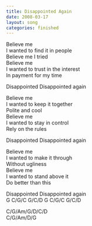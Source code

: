 ```yaml
---
title: Disappointed Again
date: 2008-03-17
layout: song
categories: finished
---
```

Believe me  
I wanted to find it in people  
Believe me I tried  
Believe me  
I wanted to trust in the interest  
In payment for my time

<div class="chorus">Disappointed  
Disappointed again</div>

Believe me  
I wanted to keep it together  
Polite and cool  
Believe me  
I wanted to stay in control  
Rely on the rules

<div class="chorus">Disappointed  
Disappointed again</div>

Believe me  
I wanted to make it through  
Without ugliness  
Believe me  
I wanted to stand above it  
Do better than this

<div class="chorus">Disappointed  
Disappointed again</div>
<div class="chords">G  
C/G/C  
G/C/D  
G  
C/G/C  
G/C/D  

C/G/Am/G/D/C/D  
C/G/Am/D/G</div>
